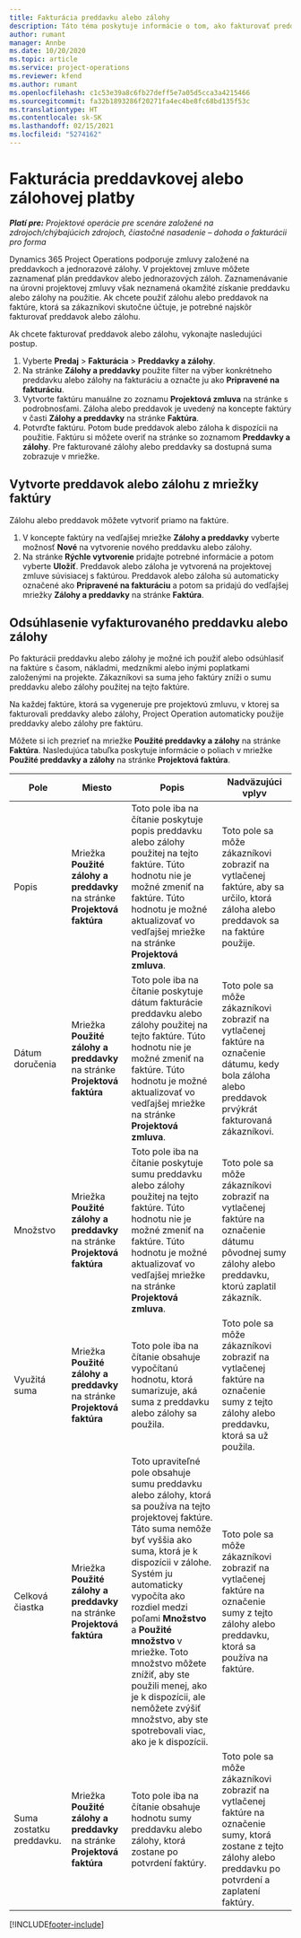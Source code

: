 ```yaml
---
title: Fakturácia preddavku alebo zálohy
description: Táto téma poskytuje informácie o tom, ako fakturovať preddavky a zálohy v Project Operations.
author: rumant
manager: Annbe
ms.date: 10/20/2020
ms.topic: article
ms.service: project-operations
ms.reviewer: kfend
ms.author: rumant
ms.openlocfilehash: c1c53e39a8c6fb27deff5e7a05d5cca3a4215466
ms.sourcegitcommit: fa32b1893286f20271fa4ec4be8fc68bd135f53c
ms.translationtype: HT
ms.contentlocale: sk-SK
ms.lasthandoff: 02/15/2021
ms.locfileid: "5274162"
---
```

# <a name="invoice-a-retainer-or-an-advance"></a>Fakturácia preddavkovej alebo zálohovej platby

_**Platí pre:** Projektové operácie pre scenáre založené na zdrojoch/chýbajúcich zdrojoch, čiastočné nasadenie – dohoda o fakturácii pro forma_

Dynamics 365 Project Operations podporuje zmluvy založené na preddavkoch a jednorazové zálohy. V projektovej zmluve môžete zaznamenať plán preddavkov alebo jednorazových záloh. Zaznamenávanie na úrovni projektovej zmluvy však neznamená okamžité získanie preddavku alebo zálohy na použitie. Ak chcete použiť zálohu alebo preddavok na faktúre, ktorá sa zákazníkovi skutočne účtuje, je potrebné najskôr fakturovať preddavok alebo zálohu.

Ak chcete fakturovať preddavok alebo zálohu, vykonajte nasledujúci postup.

1. Vyberte **Predaj** > **Fakturácia** > **Preddavky a zálohy**. 
2. Na stránke **Zálohy a preddavky** použite filter na výber konkrétneho preddavku alebo zálohy na fakturáciu a označte ju ako **Pripravené na fakturáciu**.
3. Vytvorte faktúru manuálne zo zoznamu **Projektová zmluva** na stránke s podrobnosťami. Záloha alebo preddavok je uvedený na koncepte faktúry v časti **Zálohy a preddavky** na stránke **Faktúra**.
4. Potvrďte faktúru. Potom bude preddavok alebo záloha k dispozícii na použitie. Faktúru si môžete overiť na stránke so zoznamom **Preddavky a zálohy**. Pre fakturované zálohy alebo preddavky sa dostupná suma zobrazuje v mriežke.

## <a name="create-a-retainer-or-advance-from-the-invoice-grid"></a>Vytvorte preddavok alebo zálohu z mriežky faktúry

Zálohu alebo preddavok môžete vytvoriť priamo na faktúre.

1. V koncepte faktúry na vedľajšej mriežke **Zálohy a preddavky** vyberte možnosť **Nové** na vytvorenie nového preddavku alebo zálohy. 
2. Na stránke **Rýchle vytvorenie** pridajte potrebné informácie a potom vyberte **Uložiť**. Preddavok alebo záloha je vytvorená na projektovej zmluve súvisiacej s faktúrou. Preddavok alebo záloha sú automaticky označené ako **Pripravené na fakturáciu** a potom sa pridajú do vedľajšej mriežky **Zálohy a preddavky** na stránke **Faktúra**.

## <a name="reconcile-an-invoiced-retainer-or-advance"></a>Odsúhlasenie vyfakturovaného preddavku alebo zálohy

Po fakturácii preddavku alebo zálohy je možné ich použiť alebo odsúhlasiť na faktúre s časom, nákladmi, medzníkmi alebo inými poplatkami založenými na projekte. Zákazníkovi sa suma jeho faktúry zníži o sumu preddavku alebo zálohy použitej na tejto faktúre.

Na každej faktúre, ktorá sa vygeneruje pre projektovú zmluvu, v ktorej sa fakturovali preddavky alebo zálohy, Project Operation automaticky použije preddavky alebo zálohy pre faktúru.

Môžete si ich prezrieť na mriežke **Použité preddavky a zálohy** na stránke **Faktúra**. Nasledujúca tabuľka poskytuje informácie o poliach v mriežke **Použité preddavky a zálohy** na stránke **Projektová faktúra**.

| Pole | Miesto | Popis | Nadväzujúci vplyv |
| --- | --- | --- | --- |
| Popis | Mriežka **Použité zálohy a preddavky** na stránke **Projektová faktúra** |Toto pole iba na čítanie poskytuje popis preddavku alebo zálohy použitej na tejto faktúre. Túto hodnotu nie je možné zmeniť na faktúre. Túto hodnotu je možné aktualizovať vo vedľajšej mriežke na stránke **Projektová zmluva**. | Toto pole sa môže zákazníkovi zobraziť na vytlačenej faktúre, aby sa určilo, ktorá záloha alebo preddavok sa na faktúre použije. |
| Dátum doručenia | Mriežka **Použité zálohy a preddavky** na stránke **Projektová faktúra**  | Toto pole iba na čítanie poskytuje dátum fakturácie preddavku alebo zálohy použitej na tejto faktúre. Túto hodnotu nie je možné zmeniť na faktúre. Túto hodnotu je možné aktualizovať vo vedľajšej mriežke na stránke **Projektová zmluva**. | Toto pole sa môže zákazníkovi zobraziť na vytlačenej faktúre na označenie dátumu, kedy bola záloha alebo preddavok prvýkrát fakturovaná zákazníkovi. |
| Množstvo | Mriežka **Použité zálohy a preddavky** na stránke **Projektová faktúra**  | Toto pole iba na čítanie poskytuje sumu preddavku alebo zálohy použitej na tejto faktúre. Túto hodnotu nie je možné zmeniť na faktúre. Túto hodnotu je možné aktualizovať vo vedľajšej mriežke na stránke **Projektová zmluva**. | Toto pole sa môže zákazníkovi zobraziť na vytlačenej faktúre na označenie dátumu pôvodnej sumy zálohy alebo preddavku, ktorú zaplatil zákazník. |
| Využitá suma | Mriežka **Použité zálohy a preddavky** na stránke **Projektová faktúra**  | Toto pole iba na čítanie obsahuje vypočítanú hodnotu, ktorá sumarizuje, aká suma z preddavku alebo zálohy sa použila. | Toto pole sa môže zákazníkovi zobraziť na vytlačenej faktúre na označenie sumy z tejto zálohy alebo preddavku, ktorá sa už použila. |
| Celková čiastka | Mriežka **Použité zálohy a preddavky** na stránke **Projektová faktúra**  | Toto upraviteľné pole obsahuje sumu preddavku alebo zálohy, ktorá sa používa na tejto projektovej faktúre. Táto suma nemôže byť vyššia ako suma, ktorá je k dispozícii v zálohe. Systém ju automaticky vypočíta ako rozdiel medzi poľami **Množstvo** a **Použité množstvo** v mriežke. Toto množstvo môžete znížiť, aby ste použili menej, ako je k dispozícii, ale nemôžete zvýšiť množstvo, aby ste spotrebovali viac, ako je k dispozícii. | Toto pole sa môže zákazníkovi zobraziť na vytlačenej faktúre na označenie sumy z tejto zálohy alebo preddavku, ktorá sa používa na faktúre. |
| Suma zostatku preddavku. | Mriežka **Použité zálohy a preddavky** na stránke **Projektová faktúra**  | Toto pole iba na čítanie obsahuje hodnotu sumy preddavku alebo zálohy, ktorá zostane po potvrdení faktúry. | Toto pole sa môže zákazníkovi zobraziť na vytlačenej faktúre na označenie sumy, ktorá zostane z tejto zálohy alebo preddavku po potvrdení a zaplatení faktúry. |


[!INCLUDE[footer-include](../../includes/footer-banner.md)]
